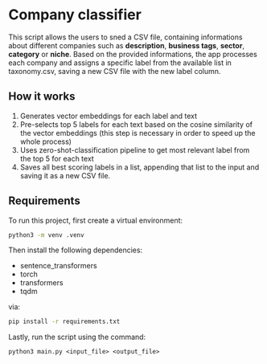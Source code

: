 # Company classifier

This script allows the users to sned a CSV file, containing informations about different companies such as **description**, **business tags**, **sector**, **category** or **niche**.
Based on the provided informations, the app processes each company and assigns a specific label from the available list in taxonomy.csv, saving a new CSV file with the new label column.

## How it works

1. Generates vector embeddings for each label and text
2. Pre-selects top 5 labels for each text based on the cosine similarity of the vector embeddings (this step is necessary in order to speed up the whole process)
3. Uses zero-shot-classification pipeline to get most relevant label from the top 5 for each text
4. Saves all best scoring labels in a list, appending that list to the input and saving it as a new CSV file.

## Requirements

To run this project, first create a virtual environment:
```bash
python3 -m venv .venv
```

Then install the following dependencies:

- sentence_transformers
- torch
- transformers
- tqdm

via:

```bash
pip install -r requirements.txt
```

Lastly, run the script using the command:
```
python3 main.py <input_file> <output_file>
```